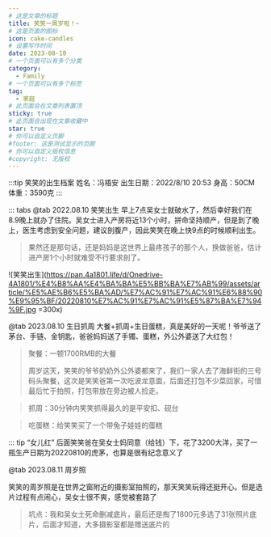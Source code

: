 ```yaml
---
# 这是文章的标题
title: 笑笑一周岁啦！~
# 这是页面的图标
icon: cake-candles
# 设置写作时间
date: 2023-08-10
# 一个页面可以有多个分类
category:
  - Family
# 一个页面可以有多个标签
tag:
  - 家庭
# 此页面会在文章列表置顶
sticky: true
# 此页面会出现在文章收藏中
star: true
# 你可以自定义页脚
#footer: 这是测试显示的页脚
# 你可以自定义版权信息
#copyright: 无版权
---
```

:::tip 笑笑的出生档案
姓名：冯梧安
出生日期：2022/8/10 20:53
身高：50CM
体重：3590克
:::

 ::: tabs
 @tab 2022.08.10 笑笑出生
早上7点吴女士就破水了，然后幸好我们在8.9晚上就办了住院。吴女士进入产房将近13个小时，拼命坚持顺产，但是到了晚上，医生考虑到安全问题，建议剖腹产，因此笑笑在晚上快9点的时候顺利出生。

> 果然还是那句话，还是妈妈是这世界上最疼孩子的那个人，换做爸爸，估计进产房1个小时就难受不行要求剖了。


![笑笑出生](https://pan.4a1801.life/d/Onedrive-4A1801/%E4%B8%AA%E4%BA%BA%E5%BB%BA%E7%AB%99/assets/article/%E5%AE%B6%E5%BA%AD/%E7%AC%91%E7%AC%91%E6%88%90%E9%95%BF/20220810%E7%AC%91%E7%AC%91%E5%87%BA%E7%94%9F.jpg =300x)

@tab 2023.08.10 生日抓周
 大餐+抓周+生日蛋糕，真是美好的一天呢！爷爷送了茅台、手链、金钥匙，爸爸妈妈送了手镯、蛋糕，外公外婆送了大红包！

> 聚餐：一顿1700RMB的大餐
>
> 周岁这天，笑笑的爷爷奶奶外公外婆都来了，我们一家人去了海鲜街的三号码头聚餐，这次是笑笑爸第一次吃波龙意面，后面还打包不少菜回家，可惜最后忙于拍照，打包带放在旁边被人捡走。

> 抓周：30分钟内笑笑抓得最久的是平安扣、砚台


> 吃蛋糕：给笑笑买了一个带兔子娃娃的蛋糕


<VideoPlayer 
src="https://pan.4a1801.life/d/Onedrive-4A1801/%E4%B8%AA%E4%BA%BA%E5%BB%BA%E7%AB%99/assets/article/%E5%AE%B6%E5%BA%AD/%E7%AC%91%E7%AC%91%E6%88%90%E9%95%BF/20230810%E7%AC%91%E7%AC%91%E6%8A%93%E5%91%A8.MOV"  
poster="https://pan.4a1801.life/d/Onedrive-4A1801/%E4%B8%AA%E4%BA%BA%E5%BB%BA%E7%AB%99/assets/article/%E5%AE%B6%E5%BA%AD/%E7%AC%91%E7%AC%91%E6%88%90%E9%95%BF/20230810%E7%AC%91%E7%AC%91%E6%8A%93%E5%91%A8.jpg" />

 ::: tip “女儿红”
 后面笑笑爸在吴女士妈同意（给钱）下，花了3200大洋，买了一瓶生产日期为20220810的虎茅，也算是很有纪念意义了

@tab 2023.08.11 周岁照

笑笑的周岁照是在世界之窗附近的摄影室拍照的，那天笑笑玩得还挺开心。但是选片过程有点闹心，吴女士很不爽，感觉被套路了

> 坑点：我和吴女士死命删减底片，最后还是掏了1800元多选了31张照片底片，后面才知道，大多摄影室都是赠送底片的

<VideoPlayer 
src="https://pan.4a1801.life/d/Onedrive-4A1801/%E4%B8%AA%E4%BA%BA%E5%BB%BA%E7%AB%99/assets/article/%E5%AE%B6%E5%BA%AD/%E7%AC%91%E7%AC%91%E6%88%90%E9%95%BF/20230811%E7%AC%91%E7%AC%91%E6%BB%A1%E5%B2%81%E7%85%A7%E8%8A%B1%E7%B5%AE.mp4"  
poster="https://pan.4a1801.life/d/Onedrive-4A1801/%E4%B8%AA%E4%BA%BA%E5%BB%BA%E7%AB%99/assets/article/%E5%AE%B6%E5%BA%AD/%E7%AC%91%E7%AC%91%E6%88%90%E9%95%BF/20230811%E7%AC%91%E7%AC%91%E6%BB%A1%E5%B2%81%E7%85%A7.jpg" />
